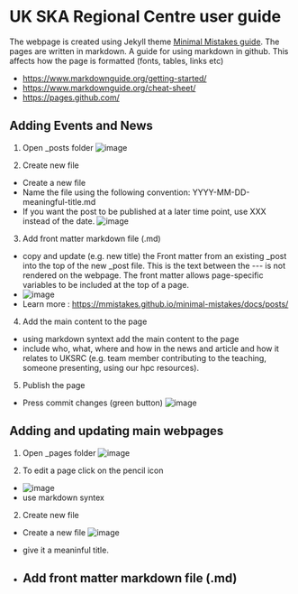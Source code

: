 # UK SKA Regional Centre user guide
The webpage is created using Jekyll theme [Minimal Mistakes guide](https://mmistakes.github.io/minimal-mistakes/docs/quick-start-guide/).
The pages are written in markdown. A guide for using markdown in github. This affects how the page is formatted (fonts, tables, links etc)
- https://www.markdownguide.org/getting-started/
- https://www.markdownguide.org/cheat-sheet/
- https://pages.github.com/

## Adding Events and News
1. Open _posts folder 
![image](https://github.com/uksrc/uksrc.github.io/assets/60702218/935f9ab1-4e85-45b7-b22a-ce5ac269072e)

2. Create new file 
- Create a new file
- Name the file using the following convention: YYYY-MM-DD-meaningful-title.md
- If you want the post to be published at a later time point, use XXX instead of the date. 
![image](https://github.com/uksrc/uksrc.github.io/assets/60702218/5cbef117-19bb-4e67-80e1-f61fc8831649)


3. Add front matter markdown file (.md)
- copy and update  (e.g. new title) the Front matter from an existing _post into the top of the new _post file. This is the text between the --- is not rendered on the webpage. The front matter allows page-specific variables to be included at the top of a page.
-  ![image](https://github.com/uksrc/uksrc.github.io/assets/60702218/139e5357-80e0-4a77-af14-341d781a4074)
-  Learn more : https://mmistakes.github.io/minimal-mistakes/docs/posts/

4. Add the main content to the page
- using markdown syntext add the main content to the page
- include who, what, where and how in the news and article and how it relates to UKSRC (e.g. team member contributing to the teaching, someone presenting, using our hpc resources).

5.  Publish the page
 -  Press commit changes (green button)
   ![image](https://github.com/uksrc/uksrc.github.io/assets/60702218/4eb87556-a9bc-4f33-926b-a0c4e52c28a3)
  
## Adding and updating main webpages 
1. Open _pages folder
![image](https://github.com/uksrc/uksrc.github.io/assets/60702218/76b5cbf4-89b7-417e-9d6f-0fbd801453b4)

3. To edit a page click on the pencil icon
-  ![image](https://github.com/uksrc/uksrc.github.io/assets/60702218/75b33eb1-88cc-4b2c-ade5-4d3f2f333ef1)
-  use markdown syntex 


2. Create new file 
- Create a new file
![image](https://github.com/uksrc/uksrc.github.io/assets/60702218/b4b37b70-ce43-4dfd-bd21-13cd998f37c4)
- give it a meaninful title.

- Add front matter markdown file (.md)
    - 

